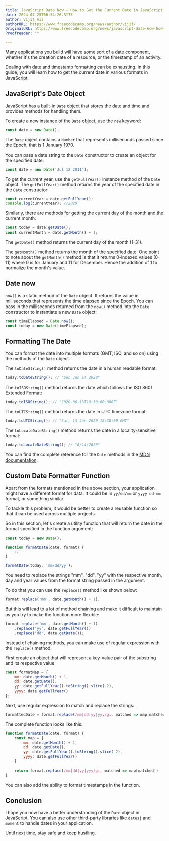 ```yaml
---
title: JavaScript Date Now – How to Get the Current Date in JavaScript
date: 2024-07-25T06:54:26.517Z
author: Vijit Ail
authorURL: https://www.freecodecamp.org/news/author/vijit/
OriginalURL: https://www.freecodecamp.org/news/javascript-date-now-how-to-get-the-current-date-in-javascript/
Proofreader: ""

---
```


Many applications you build will have some sort of a date component, whether it's the creation date of a resource, or the timestamp of an activity.

<!-- more -->

Dealing with date and timestamp formatting can be exhausting. In this guide, you will learn how to get the current date in various formats in JavaScript.

## JavaScript's Date Object

JavaScript has a built-in `Date` object that stores the date and time and provides methods for handling them.

To create a new instance of the `Date` object, use the `new` keyword:

```js
const date = new Date();
```

The `Date` object contains a `Number` that represents milliseconds passed since the Epoch, that is 1 January 1970.

You can pass a date string to the `Date` constructor to create an object for the specified date:

```js
const date = new Date('Jul 12 2011');
```

To get the current year, use the `getFullYear()` instance method of the `Date` object. The `getFullYear()` method returns the year of the specified date in the `Date` constructor:

```js
const currentYear = date.getFullYear();
console.log(currentYear); //2020
```

Similarly, there are methods for getting the current day of the month and the current month:

```js
const today = date.getDate();
const currentMonth = date.getMonth() + 1; 
```

The `getDate()` method returns the current day of the month (1-31).

The `getMonth()` method returns the month of the specified date. One point to note about the `getMonth()` method is that it returns 0-indexed values (0-11) where 0 is for January and 11 for December. Hence the addition of 1 to normalize the month's value.

## Date now

`now()` is a static method of the `Date` object. It returns the value in milliseconds that represents the time elapsed since the Epoch. You can pass in the milliseconds returned from the `now()` method into the `Date` constructor to instantiate a new `Date` object:

```js
const timeElapsed = Date.now();
const today = new Date(timeElapsed);
```

## Formatting The Date

You can format the date into multiple formats (GMT, ISO, and so on) using the methods of the `Date` object.

The `toDateString()` method returns the date in a human readable format:

```js
today.toDateString(); // "Sun Jun 14 2020"
```

The `toISOString()` method returns the date which follows the ISO 8601 Extended Format:

```js
today.toISOString(); // "2020-06-13T18:30:00.000Z"
```

The `toUTCString()` method returns the date in UTC timezone format:

```js
today.toUTCString(); // "Sat, 13 Jun 2020 18:30:00 GMT"
```

The `toLocaleDateString()` method returns the date in a locality-sensitive format:

```js
today.toLocaleDateString(); // "6/14/2020"
```

You can find the complete reference for the `Date` methods in the [MDN documentation][1].

## Custom Date Formatter Function

Apart from the formats mentioned in the above section, your application might have a different format for data. It could be in `yy/dd/mm` or `yyyy-dd-mm` format, or something similar.

To tackle this problem, it would be better to create a reusable function so that it can be used across multiple projects.

So in this section, let's create a utility function that will return the date in the format specified in the function argument:

```js
const today = new Date();

function formatDate(date, format) {
	//
}

formatDate(today, 'mm/dd/yy');
```

You need to replace the strings "mm", "dd", "yy" with the respective month, day and year values from the format string passed in the argument.

To do that you can use the `replace()` method like shown below:

```js
format.replace('mm', date.getMonth() + 1);
```

But this will lead to a lot of method chaining and make it difficult to maintain as you try to make the function more flexible:

```js
format.replace('mm', date.getMonth() + 1)
    .replace('yy', date.getFullYear())
	.replace('dd', date.getDate());
```

Instead of chaining methods, you can make use of regular expression with the `replace()` method.

First create an object that will represent a key-value pair of the substring and its respective value:

```js
const formatMap = {
	mm: date.getMonth() + 1,
    dd: date.getDate(),
    yy: date.getFullYear().toString().slice(-2),
    yyyy: date.getFullYear()
};
```

Next, use regular expression to match and replace the strings:

```js
formattedDate = format.replace(/mm|dd|yy|yyy/gi, matched => map[matched]);
```

The complete function looks like this:

```js
function formatDate(date, format) {
    const map = {
        mm: date.getMonth() + 1,
        dd: date.getDate(),
        yy: date.getFullYear().toString().slice(-2),
        yyyy: date.getFullYear()
    }

    return format.replace(/mm|dd|yy|yyy/gi, matched => map[matched])
}
```

You can also add the ability to format timestamps in the function.

## Conclusion

I hope you now have a better understanding of the `Date` object in JavaScript. You can also use other third-party libraries like `datesj` and `moment` to handle dates in your application.

Until next time, stay safe and keep hustling.

[1]: https://developer.mozilla.org/en-US/docs/Web/JavaScript/Reference/Global_Objects/Date